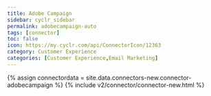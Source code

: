 ```yaml
---
title: Adobe Campaign
sidebar: cyclr_sidebar
permalink: adobecampaign-auto
tags: [connector]
toc: false
icon: https://my.cyclr.com/api/ConnectorIcon/12363
category: Customer Experience
categories: [Customer Experience,Email Marketing]
---
```

{% assign connectordata = site.data.connectors-new.connector-adobecampaign %}
{% include v2/connector/connector-new.html %}	